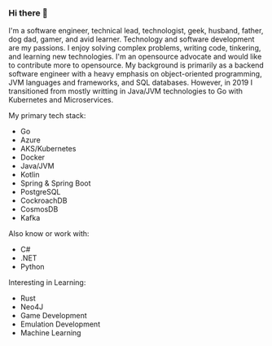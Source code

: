 ### Hi there 👋

I'm a software engineer, technical lead, technologist, geek, husband, father, dog dad, gamer, and avid learner. Technology and software development are my passions. I enjoy solving complex problems, writing code, tinkering, and learning new technologies. I'm an opensource advocate and would like to contribute more to opensource. My background is primarily as a backend software engineer with a heavy emphasis on object-oriented programming, JVM languages and frameworks, and SQL databases. However, in 2019 I transitioned from mostly writting in Java/JVM technologies to Go with Kubernetes and Microservices. 

My primary tech stack:

* Go
* Azure
* AKS/Kubernetes
* Docker
* Java/JVM
* Kotlin
* Spring & Spring Boot
* PostgreSQL
* CockroachDB
* CosmosDB
* Kafka

Also know or work with:

* C#
* .NET
* Python

Interesting in Learning:

* Rust
* Neo4J
* Game Development
* Emulation Development
* Machine Learning

<!--
**jkratz55/jkratz55** is a ✨ _special_ ✨ repository because its `README.md` (this file) appears on your GitHub profile.

Here are some ideas to get you started:

- 🔭 I’m currently working on ...
- 🌱 I’m currently learning ...
- 👯 I’m looking to collaborate on ...
- 🤔 I’m looking for help with ...
- 💬 Ask me about ...
- 📫 How to reach me: ...
- 😄 Pronouns: ...
- ⚡ Fun fact: ...
-->
